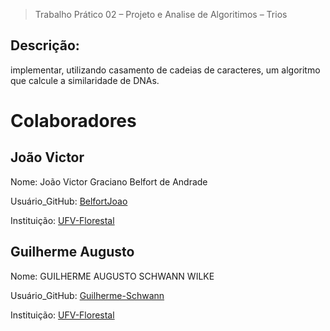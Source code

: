 > Trabalho Prático 02 – Projeto e Analise de Algoritimos – Trios
## Descrição:
implementar, utilizando casamento de cadeias de caracteres, um algoritmo que calcule a similaridade de DNAs.

# Colaboradores
## João Victor
Nome: João Victor Graciano Belfort de Andrade

Usuário_GitHub: [BelfortJoao](https://github.com/BelfortJoao)

Instituição: [UFV-Florestal](https://www.novoscursos.ufv.br/graduacao/caf/ccp/www/)

##	Guilherme Augusto
Nome: GUILHERME AUGUSTO SCHWANN WILKE

Usuário_GitHub: [Guilherme-Schwann](https://github.com/Guilherme-Schwann)

Instituição: [UFV-Florestal](https://www.novoscursos.ufv.br/graduacao/caf/ccp/www/)
